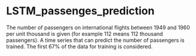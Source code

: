 # LSTM_passenges_prediction
The number of passengers on international flights between 1949 and 1960 per unit thousand is given (for example 112 means 112 thousand passengers). A time series that can predict the number of passengers is trained. The first 67% of the data for training is considered.
